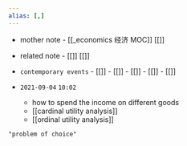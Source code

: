 ```yaml
---
alias: [,]
---
```

- mother note - [[_economics 经济 MOC]] [[]]
- related note - [[]] [[]]
- `contemporary events`	- [[]]	- [[]]	- [[]]	- [[]]	- [[]]

- `2021-09-04`  `10:02`
	- how to spend the income on different goods
	- [[cardinal utility analysis]]
	- [[ordinal utility analysis]]

```query
"problem of choice"
```